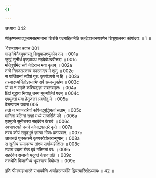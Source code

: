 ```yaml
---
{}

---
```



अध्यायः 042

श्रीकृष्णस्याग्रपूजामसहमानानां शिरसि पदमाहितमिति सहदेववचनश्रवणेन शिशुपालस्य कोपोदयः ॥ 1 ॥

`वैशम्पायन उवाच 	001  
गाङ्गेयेनैवमुक्तस्तु शिशुपालश्चुकोप तम् ।	001a  
क्रुद्धं सुनीथं दृष्ट्वाऽथ सहदेवोऽब्रवीत्तदा ॥	001c  
मतिपूर्वमिदं सर्वं चेदिराज मया कृतम् ।	002a  
तन्मे निगदतस्तत्त्वं कारणादत्र मे शृणु ॥	002c  
स पार्थिवानां सर्वेषां गुरुः कृष्णोऽपरो न हि ।	003a  
तस्मादभ्यर्चितोऽस्माभिः सर्वे सम्मन्तुमर्हथ ॥	003c  
यो वा न सहते कश्चिद्राज्ञां सबलवाहनः ।	004a  
क्षिप्रं युद्धाय निर्यातु तस्य मूर्ध्न्याहितं पदम् ॥	004c  
एवमुक्तो मया हेतुरुत्तरं प्रब्रवीतु मे ।	005a  
वैशम्पायन उवाच 	005  
ततो न व्याजहारैषां कश्चिद्बुद्धिमतां सताम् ॥	005c  
मानिनां बलिनां राज्ञां मध्ये सन्दर्शिते पदे ।	006a  
एवमुक्ते सुनीथस्य सहदेवेन केशवे ॥	006c  
स्वभावरक्ते नयने कोपाद्रक्ततरे कृते ।	007a  
तस्य कोपं समुद्भूतं ज्ञात्वा भीष्मः प्रतापवान् ॥	007c  
आचचक्षे पुनस्तस्मै कृष्णस्यैवोत्तरान्गुणान् ।	008a  
स सुनीथं समामन्त्र्य तांश्च सर्वान्महीक्षितः ॥	008c  
उवाच वदतां श्रेष्ठ इदं मतिमतां वरः ।	009a  
सहदेवेन राजानो यदुक्तं केशवं प्रति ।	009c  
तत्तथेति विजानीध्वं भूयश्चात्र विबोधत ॥ 	009e  

इति श्रीमन्महाभारते सभापर्वणि अर्घाहरणपर्वणि द्विचत्वारिंशोऽध्यायः ॥ 42 ॥